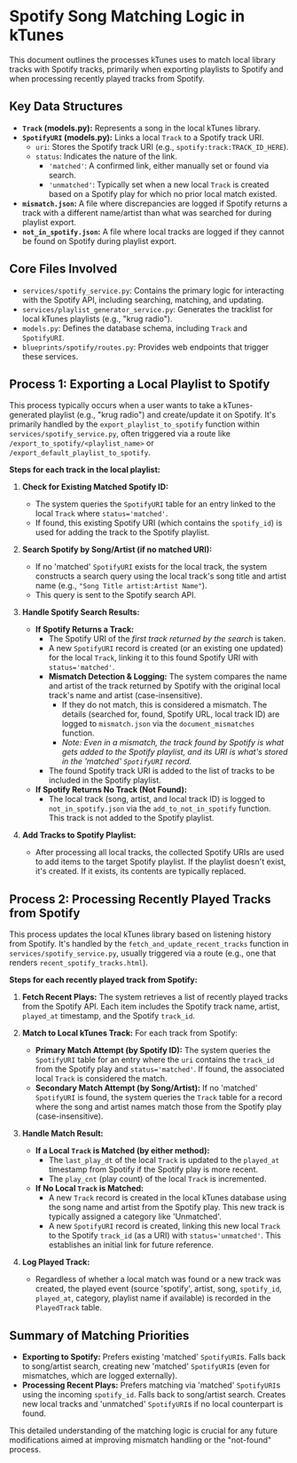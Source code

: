 # Spotify Song Matching Logic in kTunes

This document outlines the processes kTunes uses to match local library tracks with Spotify tracks, primarily when exporting playlists to Spotify and when processing recently played tracks from Spotify.

## Key Data Structures

-   **`Track` (models.py):** Represents a song in the local kTunes library.
-   **`SpotifyURI` (models.py):** Links a local `Track` to a Spotify track URI.
    -   `uri`: Stores the Spotify track URI (e.g., `spotify:track:TRACK_ID_HERE`).
    -   `status`: Indicates the nature of the link.
        -   `'matched'`: A confirmed link, either manually set or found via search.
        -   `'unmatched'`: Typically set when a new local `Track` is created based on a Spotify play for which no prior local match existed.
-   **`mismatch.json`:** A file where discrepancies are logged if Spotify returns a track with a different name/artist than what was searched for during playlist export.
-   **`not_in_spotify.json`:** A file where local tracks are logged if they cannot be found on Spotify during playlist export.

## Core Files Involved

-   `services/spotify_service.py`: Contains the primary logic for interacting with the Spotify API, including searching, matching, and updating.
-   `services/playlist_generator_service.py`: Generates the tracklist for local kTunes playlists (e.g., "krug radio").
-   `models.py`: Defines the database schema, including `Track` and `SpotifyURI`.
-   `blueprints/spotify/routes.py`: Provides web endpoints that trigger these services.

## Process 1: Exporting a Local Playlist to Spotify

This process typically occurs when a user wants to take a kTunes-generated playlist (e.g., "krug radio") and create/update it on Spotify. It's primarily handled by the `export_playlist_to_spotify` function within `services/spotify_service.py`, often triggered via a route like `/export_to_spotify/<playlist_name>` or `/export_default_playlist_to_spotify`.

**Steps for each track in the local playlist:**

1.  **Check for Existing Matched Spotify ID:**
    *   The system queries the `SpotifyURI` table for an entry linked to the local `Track` where `status='matched'`.
    *   If found, this existing Spotify URI (which contains the `spotify_id`) is used for adding the track to the Spotify playlist.

2.  **Search Spotify by Song/Artist (if no matched URI):**
    *   If no 'matched' `SpotifyURI` exists for the local track, the system constructs a search query using the local track's song title and artist name (e.g., `"Song Title artist:Artist Name"`).
    *   This query is sent to the Spotify search API.

3.  **Handle Spotify Search Results:**
    *   **If Spotify Returns a Track:**
        *   The Spotify URI of the *first track returned by the search* is taken.
        *   A new `SpotifyURI` record is created (or an existing one updated) for the local `Track`, linking it to this found Spotify URI with `status='matched'`.
        *   **Mismatch Detection & Logging:** The system compares the name and artist of the track returned by Spotify with the original local track's name and artist (case-insensitive).
            *   If they do not match, this is considered a mismatch. The details (searched for, found, Spotify URL, local track ID) are logged to `mismatch.json` via the `document_mismatches` function.
            *   *Note: Even in a mismatch, the track found by Spotify is what gets added to the Spotify playlist, and its URI is what's stored in the 'matched' `SpotifyURI` record.*
        *   The found Spotify track URI is added to the list of tracks to be included in the Spotify playlist.
    *   **If Spotify Returns No Track (Not Found):**
        *   The local track (song, artist, and local track ID) is logged to `not_in_spotify.json` via the `add_to_not_in_spotify` function. This track is not added to the Spotify playlist.

4.  **Add Tracks to Spotify Playlist:**
    *   After processing all local tracks, the collected Spotify URIs are used to add items to the target Spotify playlist. If the playlist doesn't exist, it's created. If it exists, its contents are typically replaced.

## Process 2: Processing Recently Played Tracks from Spotify

This process updates the local kTunes library based on listening history from Spotify. It's handled by the `fetch_and_update_recent_tracks` function in `services/spotify_service.py`, usually triggered via a route (e.g., one that renders `recent_spotify_tracks.html`).

**Steps for each recently played track from Spotify:**

1.  **Fetch Recent Plays:** The system retrieves a list of recently played tracks from the Spotify API. Each item includes the Spotify track name, artist, `played_at` timestamp, and the Spotify `track_id`.

2.  **Match to Local kTunes Track:** For each track from Spotify:
    *   **Primary Match Attempt (by Spotify ID):** The system queries the `SpotifyURI` table for an entry where the `uri` contains the `track_id` from the Spotify play and `status='matched'`. If found, the associated local `Track` is considered the match.
    *   **Secondary Match Attempt (by Song/Artist):** If no 'matched' `SpotifyURI` is found, the system queries the `Track` table for a record where the song and artist names match those from the Spotify play (case-insensitive).

3.  **Handle Match Result:**
    *   **If a Local `Track` is Matched (by either method):**
        *   The `last_play_dt` of the local `Track` is updated to the `played_at` timestamp from Spotify if the Spotify play is more recent.
        *   The `play_cnt` (play count) of the local `Track` is incremented.
    *   **If No Local `Track` is Matched:**
        *   A new `Track` record is created in the local kTunes database using the song name and artist from the Spotify play. This new track is typically assigned a category like 'Unmatched'.
        *   A new `SpotifyURI` record is created, linking this new local `Track` to the Spotify `track_id` (as a URI) with `status='unmatched'`. This establishes an initial link for future reference.

4.  **Log Played Track:**
    *   Regardless of whether a local match was found or a new track was created, the played event (source 'spotify', artist, song, `spotify_id`, `played_at`, category, playlist name if available) is recorded in the `PlayedTrack` table.

## Summary of Matching Priorities

*   **Exporting to Spotify:** Prefers existing 'matched' `SpotifyURI`s. Falls back to song/artist search, creating new 'matched' `SpotifyURI`s (even for mismatches, which are logged externally).
*   **Processing Recent Plays:** Prefers matching via 'matched' `SpotifyURI`s using the incoming `spotify_id`. Falls back to song/artist search. Creates new local tracks and 'unmatched' `SpotifyURI`s if no local counterpart is found.

This detailed understanding of the matching logic is crucial for any future modifications aimed at improving mismatch handling or the "not-found" process.
